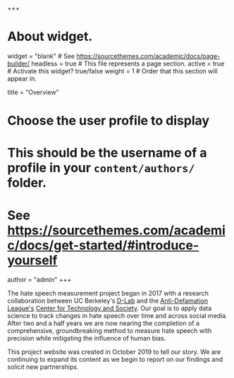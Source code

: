 +++
# About widget.
widget = "blank"  # See https://sourcethemes.com/academic/docs/page-builder/
headless = true  # This file represents a page section.
active = true  # Activate this widget? true/false
weight = 1  # Order that this section will appear in.

title = "Overview"

# Choose the user profile to display
# This should be the username of a profile in your `content/authors/` folder.
# See https://sourcethemes.com/academic/docs/get-started/#introduce-yourself
author = "admin"
+++

The hate speech measurement project began in 2017 with a research collaboration between UC Berkeley's [D-Lab](http://dlab.berkeley.edu) and the [Anti-Defamation League's](http://adl.org) [Center for Technology and Society](https://www.adl.org/who-we-are/our-organization/advocacy-centers/center-for-technology-and-society). Our goal is to apply data science to track changes in hate speech over time and across social media. After two and a half years we are now nearing the completion of a comprehensive, groundbreaking method to measure hate speech with precision while mitigating the influence of human bias.

This project website was created in October 2019 to tell our story. We are continuing to expand its content as we begin to report on our findings and solicit new partnerships.
